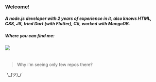 ### Welcome!

##### A node.js developer with 2 years of experience in it, also knows HTML, CSS, JS, tried Dart (with Flutter), C#, worked with MongoDB.

##### Where you can find me:
##### ![](http://reflex.guru/rg.svg)

#

> Why i'm seeing only few repos there?

¯\\\_(ツ)\_/¯